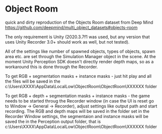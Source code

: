 # Object Room
quick and dirty reproduction of the Objects Room dataset from Deep Mind https://github.com/deepmind/multi_object_datasets#objects-room

The only requirement is Unity (2020.3.7f1 was used, but any version that uses Unity Recorder 3.0+ should work as well, but not tested).

All of the settings like number of spawned objects, types of objects, spawn area etc. are set through the Simulation Manager object in the scene. 
At the moment Unity Perception SDK doesn't directly render depth maps, so as a workaround this is done through the Recorder. 

To get RGB + segmentation masks + instance masks - just hit play and all the files will be saved in the c:\Users\XXXX\AppData\LocalLow\ObjectRoom\ObjectRoom\XXXXXX folder

To get RGB + depth + segmentation masks + instance masks - the game needs to be started throug the Recorder window (in case the UI is reset go to Window -> General -> Recorder), adjust settings like output path and start recording. The RGB and depth maps will be saved in the folder set in the Recorder Window settings, the segmentaion and instance masks will be saved the in the Perception output folder, that is c:\Users\XXXX\AppData\LocalLow\ObjectRoom\ObjectRoom\XXXXXX folder

